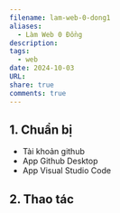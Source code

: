 ```yaml
---
filename: lam-web-0-dong1
aliases:
  - Làm Web 0 Đồng
description: 
tags:
  - web
date: 2024-10-03
URL: 
share: true
comments: true
---
```

## **1. Chuẩn bị**
- Tài khoản github
- App Github Desktop
- App Visual Studio Code

## **2. Thao tác**